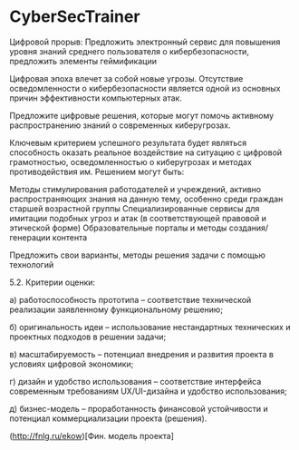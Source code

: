 # CyberSecTrainer
Цифровой прорыв: Предложить электронный сервис для повышения уровня знаний среднего пользователя о кибербезопасности, предложить элементы геймификации

Цифровая эпоха влечет за собой новые угрозы. Отсутствие осведомленности о кибербезопасности является одной из основных причин эффективности компьютерных атак. 

Предложите цифровые решения, которые могут помочь активному распространению знаний о современных киберугрозах.

Ключевым критерием успешного результата будет являться способность оказать реальное воздействие на ситуацию с цифровой грамотностью, осведомленностью о киберугрозах и методах противодействия им.
Решением могут быть:

Методы стимулирования работодателей и учреждений, активно распространяющих знания на данную тему, особенно среди граждан старшей возрастной группы
Специализированные сервисы для имитации подобных угроз и атак (в соответствующей правовой и этической форме)
Образовательные порталы и методы создания/генерации контента

Предложить свои варианты, методы решения задачи с помощью технологий

5.2. Критерии оценки:

а) работоспособность прототипа – соответствие технической реализации заявленному функциональному решению;

б) оригинальность идеи – использование нестандартных технических и проектных подходов в решении задачи;

в) масштабируемость – потенциал внедрения и развития проекта в условиях цифровой экономики;

г) дизайн и удобство использования – соответствие интерфейса современным требованиям UX/UI-дизайна и удобство использования;

д) бизнес-модель – проработанность финансовой устойчивости и потенциал коммерциализации проекта (решения).

(http://fnlg.ru/ekow)[Фин. модель проекта]
